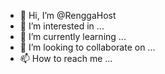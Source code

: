 - 👋 Hi, I’m @RenggaHost
- 👀 I’m interested in ...
- 🌱 I’m currently learning ...
- 💞️ I’m looking to collaborate on ...
- 📫 How to reach me ...

<!---
RenggaHost/RenggaHost is a ✨ special ✨ repository because its `README.md` (this file) appears on your GitHub profile.
You can click the Preview link to take a look at your changes.
--->
